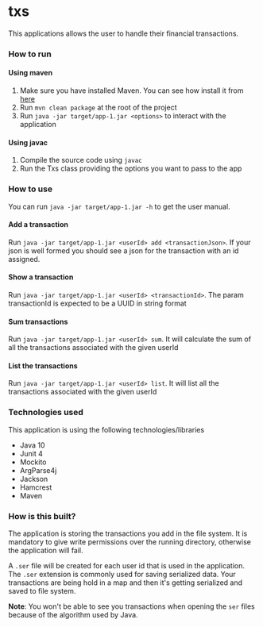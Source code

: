 # txs
This applications allows the user to handle their financial transactions. 

### How to run

#### Using maven

1. Make sure you have installed Maven. You can see how install it from [here](https://maven.apache.org/)
2. Run `mvn clean package` at the root of the project
3. Run `java -jar target/app-1.jar <options>` to interact with the application

#### Using javac

1. Compile the source code using `javac`
2. Run the Txs class providing the options you want to pass to the app

### How to use

You can run `java -jar target/app-1.jar -h` to get the user manual. 

#### Add a transaction

Run `java -jar target/app-1.jar <userId> add <transactionJson>`. 
If your json is well formed you should see a json for the transaction with an id assigned.

#### Show a transaction

Run `java -jar target/app-1.jar <userId> <transactionId>`. The param transactionId is expected to be a UUID in string format

#### Sum transactions

Run `java -jar target/app-1.jar <userId> sum`. It will calculate the sum of all the transactions associated with the given userId

#### List the transactions

Run `java -jar target/app-1.jar <userId> list`. It will list all the transactions  associated with the given userId

### Technologies used

This application is using the following technologies/libraries

- Java 10
- Junit 4
- Mockito
- ArgParse4j
- Jackson
- Hamcrest
- Maven

### How is this built?

The application is storing the transactions you add in the file system. 
It is mandatory to give write permissions over the running directory, otherwise the application will fail.

A `.ser` file will be created for each user id that is used in the application. 
The `.ser` extension is commonly used for saving serialized data. 
Your transactions are being hold in a map and then it's getting serialized and saved to file system. 

**Note**: You won't be able to see you transactions when opening the `ser` files because of the algorithm used by Java.

    
